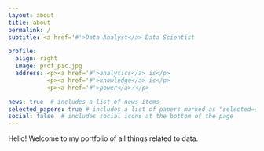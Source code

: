 ```yaml
---
layout: about
title: about
permalink: /
subtitle: <a href='#'>Data Analyst</a> Data Scientist

profile:
  align: right
  image: prof_pic.jpg
  address: <p><a href='#'>analytics</a> is</p>
           <p><a href='#'>knowledge</a> is</p>
           <p><a href='#'>power</a>⚡</p>

news: true  # includes a list of news items
selected_papers: true # includes a list of papers marked as "selected={true}"
social: false  # includes social icons at the bottom of the page
---
```




Hello! Welcome to my portfolio of all things related to data. 

